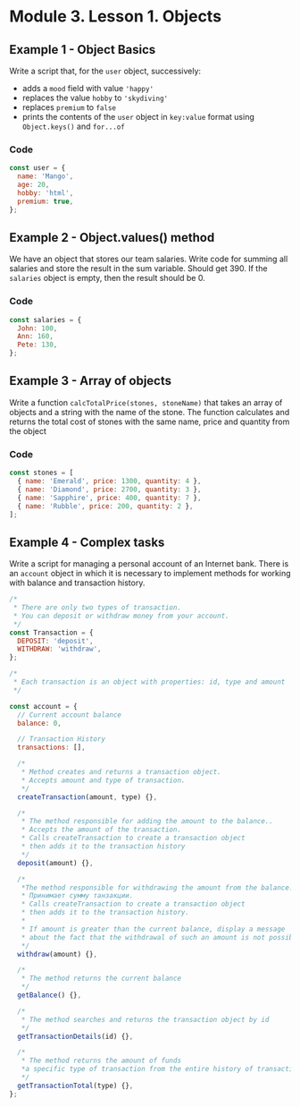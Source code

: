 # Module 3. Lesson 1. Objects

<!-- https://github.com/luxplanjay/js-33-qna/blob/03-%D0%BE%D0%B1%D1%8A%D0%B5%D0%BA%D1%82%D1%8B/js/vehicles.js -->

## Example 1 - Object Basics

Write a script that, for the `user` object, successively:

- adds a `mood` field with value `'happy'`
- replaces the value `hobby` to `'skydiving'`
- replaces `premium` to `false`
- prints the contents of the `user` object in `key:value` format using
  `Object.keys()` and `for...of`

### Code

```js
const user = {
  name: 'Mango',
  age: 20,
  hobby: 'html',
  premium: true,
};
```

## Example 2 -  Object.values() method

We have an object that stores our team salaries. Write code for
summing all salaries and store the result in the sum variable. Should
get 390. If the `salaries` object is empty, then the result should be 0.

### Code

```js
const salaries = {
  John: 100,
  Ann: 160,
  Pete: 130,
};
```

## Example 3 - Array of objects

Write a function `calcTotalPrice(stones, stoneName)` that takes an array
of objects and a string with the name of the stone. The function calculates and returns the total cost
of stones with the same name, price and quantity from the object
### Code

```js
const stones = [
  { name: 'Emerald', price: 1300, quantity: 4 },
  { name: 'Diamond', price: 2700, quantity: 3 },
  { name: 'Sapphire', price: 400, quantity: 7 },
  { name: 'Rubble', price: 200, quantity: 2 },
];
```

## Example 4 - Complex tasks

Write a script for managing a personal account of an Internet bank. There is an `account` object
in which it is necessary to implement methods for working with balance and
transaction history.

```js
/*
 * There are only two types of transaction.
 * You can deposit or withdraw money from your account.
 */
const Transaction = {
  DEPOSIT: 'deposit',
  WITHDRAW: 'withdraw',
};

/*
 * Each transaction is an object with properties: id, type and amount
 */

const account = {
  // Current account balance
  balance: 0,

  // Transaction History
  transactions: [],

  /*
   * Method creates and returns a transaction object.
   * Accepts amount and type of transaction.
   */
  createTransaction(amount, type) {},

  /*
   * The method responsible for adding the amount to the balance..
   * Accepts the amount of the transaction.
   * Calls createTransaction to create a transaction object
   * then adds it to the transaction history
   */
  deposit(amount) {},

  /*
   *The method responsible for withdrawing the amount from the balance.
   * Принимает сумму танзакции.
   * Calls createTransaction to create a transaction object
   * then adds it to the transaction history.
   *
   * If amount is greater than the current balance, display a message
   * about the fact that the withdrawal of such an amount is not possible, there are not enough funds.
   */
  withdraw(amount) {},

  /*
   * The method returns the current balance
   */
  getBalance() {},

  /*
   * The method searches and returns the transaction object by id
   */
  getTransactionDetails(id) {},

  /*
   * The method returns the amount of funds
   *a specific type of transaction from the entire history of transactions
   */
  getTransactionTotal(type) {},
};
```
